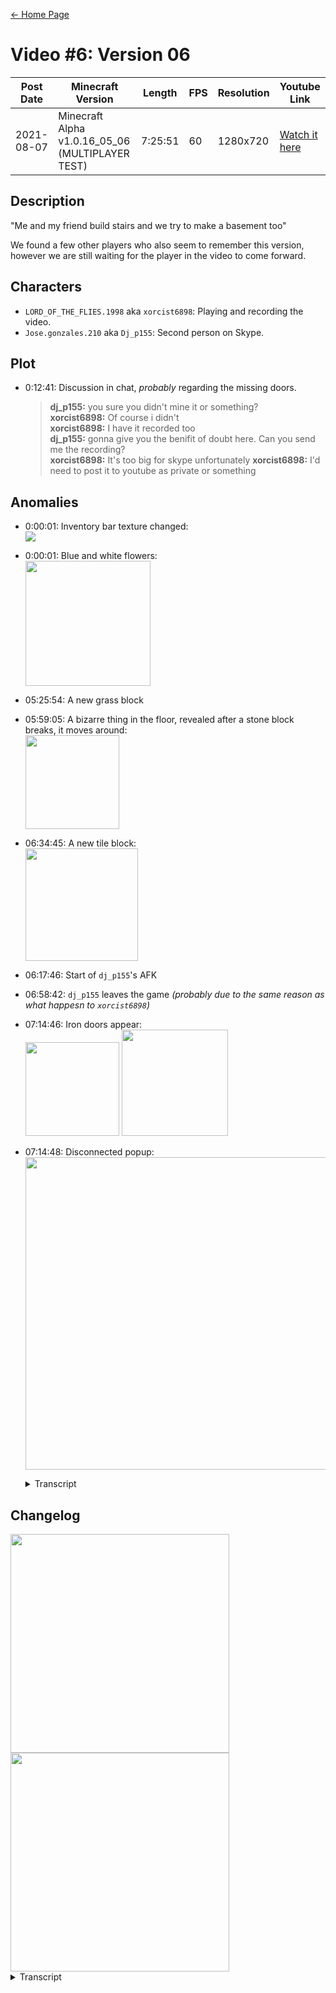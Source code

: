 [← Home Page](../README.md)

# Video #6: Version 06
| Post Date  | Minecraft Version                                | Length  | FPS | Resolution | Youtube Link      |
| ---------  | ------------------------------------------------ | ------- | --- | ---------- | ----------------- |
| 2021-08-07 | Minecraft Alpha v1.0.16_05_06 (MULTIPLAYER TEST) | 7:25:51 | 60  | 1280x720   | [Watch it here](https://www.youtube.com/watch?v=h6ZfTvZiPt8) |

## Description
"Me and my friend build stairs and we try to make a basement too"

We found a few other players who also seem to remember this version, however we are still waiting for the player in the video to come forward.

## Characters
* `LORD_OF_THE_FLIES.1998` aka `xorcist6898`:
  Playing and recording the video.
* `Jose.gonzales.210` aka `Dj_p155`:
  Second person on Skype.

## Plot
* 0:12:41: Discussion in chat, *probably* regarding the missing doors.
  > **dj_p155:** you sure you didn't mine it or something?  
  > **xorcist6898:** Of course i didn't  
  > **xorcist6898:** I have it recorded too  
  > **dj_p155:** gonna give you the benifit of doubt here. Can you send me the recording?  
  > **xorcist6898:** It's too big for skype unfortunately
  > **xorcist6898:** I'd need to post it to youtube as private or something

## Anomalies
* 0:00:01: Inventory bar texture changed:  
  ![](https://lh3.googleusercontent.com/lWoY9tkbwe2zHiRpOwhl_ZX_ristJtk9Phyfj3EYxlMICcBy5WRhZgBJq66i6E-AlnZmJIHqlSubR0S26G6hJV9o4gwUa8nXP0eGBtsJmbz0-eV4jgvSIBoInL_bfunDC9Ofc-JQoKk00uuHfuPiLg)
* 0:00:01: Blue and white flowers:  
  <img src="https://lh4.googleusercontent.com/XT8gwp0YPRJzV5lR6tDS7wA_4J1D_JY2ChEzlKwxZ_1pfoC6ibxDSDVaE4G403M5x09tnO2NgVHDHE2CKCXIR-puqMJRcj8mtOPDunOq20VqyIq6Taj2O9rN8v-FIr-3F1q2uSfBxSXrPxgV35UJFg" width="200">
* 05:25:54: A new grass block
* 05:59:05: A bizarre thing in the floor, revealed after a stone block breaks, it moves around:  
  <img src="https://lh4.googleusercontent.com/-HC82dcsk-10-O6n-gdNG0W_l0J12y3-UxDAFiMb_8SY0aRoXti_XDDWEshphCYnkb6TcW16bQzM5lUPk8P3uFJtHZF_mI_zNXR-to7QRWJz8Hq-MDRg1jwN0aQYdeqCvhAjNaoGDOW0I8BQgOMLXw" width="150">
* 06:34:45: A new tile block:  
  <img src="https://lh5.googleusercontent.com/7gEbnS7_yke_0_sf2cZKlRn6wYGM-F8gtbiI6JvoArTxmKZU7jzSSEaLtpZwz02JMWE9qKiZDSg0_KxpuCDdXbUEPmDIlpQjIY6JxnLY7q2Uec6W5KZ5tA4pIdk7f0fnJym8IE_3_re-pWkN5CKfjA" width="180">
* 06:17:46: Start of `dj_p155`'s AFK
* 06:58:42: `dj_p155` leaves the game *(probably due to the same reason as what happesn to `xorcist6898`)*
* 07:14:46: Iron doors appear:  
  <img src="https://lh3.googleusercontent.com/Oj1Ni4o6sLc3Oh59jtPJb_q4ZNP0r4zPOnblLrpcrtuwf7z1jPVdIp72QAywX903xmn-42PyZhRCvTOMcBx9hPpAU8xw-MeDpEobkXVYPgVpp-6melBA3DCWc35mA1LZYlBjr_rVCBOiW-5XbC0ZmQ" width="150">
  <img src="https://lh5.googleusercontent.com/QiNJ0paK5pjRmLAo9FyNtQoIpVNijCHD8w6rL79qPXjbf6CCYmtTJObYFZDvAKkcQnDZLPMj47hGR28vIZwCWEVxOme9AniuzU8gXQw-WtQcjCrlesMxEgaFYQ-i3CorNJrlrwnZJFzKjhbfNOV7hg" width="170">
* 07:14:48: Disconnected popup:  
  <img src="https://lh4.googleusercontent.com/dxg2aUhaeG4dqgfD929qdXwmvazj5P9Onnnx4vow15fKx_wedePnv9jcZ1IGslMo4qvFehR3F2TXDHzXEheseqDE9Uyv5CJLl7dgaTyaVcw9DnTndJ0TPGbvscz957JuiOYXUusiObZdeHlYKfoBww" width="500">
  <details>
    <summary>Transcript</summary>

    Account has been temporarily suspended from Online Play due to the following infraction of the guidelines:  
    Session unauthorized

    Further Infractions may lead to a permanent suspension.

    ID: 2380-d8ob *(?)*

    WARNING ISSUED  
    Total warnings issued: 1
  </details>

## Changelog
<img src="https://lh6.googleusercontent.com/Zuwy28Fx6dp5o62hqpFAs91dU8U-x4Ah8GUrF62uGR6nR_DkdCIm6oj3zHEUUdnn1vzdRHQP5G69Y2aFOqLEqQWFXTwqYY3p4zWopXteNGygW8riXVC-HXJqp_UYPM-9QGtUb8lkqDmDTNXgAw" width="350">
<img src="https://lh3.googleusercontent.com/k0wX0f6qj1BPgY4h2-lO4SJ-uw3qrwJESu1-BlHljTaBvOKSDJW3suXcM8oDGoEUvtBsDrEaXAxYtQF_CMQFOpi6UTe73BkK5MD5_EY6NUrCWv_96xQqu1VgDg5qIfjDC5kWqfSDBroVMU2LtA" width="350">

<details>
  <summary>Transcript</summary>

  ## Minecraft Alpha Version 1.0.16.05_06
  > Build date: 22 Oct 2010

  Please log in here with your Minecraft account to enable the site content. (JavaScript must be enabled)

  <div align="center">
    Login Successful. <br/>
    Your playtester ID (do not share): <code>2380-d8eb</code>
  </div> <br />

  ### Changes in this version:
  * *List of all texture changes*
  * Fixed a bug related to the new textures
  * Initial work on a new User Interface design
  * Enabled Multiplayer for testing purposes. SErver software can be downloaded *here*. Please follow the *guidelines* while playing online.
  * Recruitment is now re-enabled. The technical difficulties have been fixed.
  * Fixed bugs regarding shadow players.
  * Minor fixes listed *here*

  We would like to thank everyone who reported bugs on our *bug tracker.*

  > 20/08/2010: The recruitment process works by selecting accounts automatically.  
  > Please do NOT email us asking to let someone in, or to ask how the recruitment carried out. These emails will be ignored.

  Reminder: this version is not to be disclosed anywhere. Sharing recordings and/or screenshots outside of the *bug tracker* is forbidden.

  Your launcher should automatically receive new updates, but if it doesn't, please try installing manually.
</details>